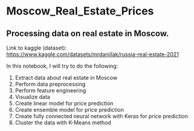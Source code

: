 # Moscow_Real_Estate_Prices
## Processing data on real estate in Moscow.
Link to kaggle (dataset): https://www.kaggle.com/datasets/mrdaniilak/russia-real-estate-2021

In this notebook, I will try to do the following:

  1. Extract data about real estate in Moscow
  2. Perform data preprocessing
  3. Perform feature engineering
  4. Visualize data
  5. Create linear model for price prediction
  6. Create ensemble model for price prediction
  7. Create fully connected neural network with Keras for price prediction
  8. Cluster the data with K-Means method
